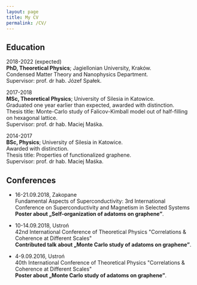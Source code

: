 ```yaml
---
layout: page
title: My CV
permalink: /CV/
---
```



Education
---------

2018-2022 (expected)  
**PhD, Theoretical Physics**; Jagiellonian University, Kraków.  
Condensed Matter Theory and Nanophysics Department.  
Supervisor: prof. dr hab. Józef Spałek.

2017-2018  
**MSc, Theoretical Physics**; University of Silesia in Katowice.  
Graduated one year earlier than expected, awarded with distinction.  
Thesis title: Monte-Carlo study of Falicov-Kimball model out of half-filling on hexagonal lattice.  
Supervisor: prof. dr hab. Maciej Maśka.

2014-2017  
**BSc, Physics**; University of Silesia in Katowice.  
Awarded with distinction.  
Thesis title: Properties of functionalized graphene.  
Supervisor: prof. dr hab. Maciej Maśka.


Conferences
---------

* 16-21.09.2018, Zakopane  
 Fundamental Aspects of Superconductivity: 3rd International Conference on Superconductivity and Magnetism in Selected Systems   
 **Poster about „Self-organization of adatoms on graphene”**.


* 10-14.09.2018, Ustroń  
 42nd International Conference of Theoretical Physics "Correlations & Coherence at Different Scales"   
 **Contributed talk about „Monte Carlo study of adatoms on graphene”**.

* 4-9.09.2016, Ustroń  
 40th International Conference of Theoretical Physics "Correlations & Coherence at Different Scales"   
 **Poster about „Monte Carlo study of adatoms on graphene”**.

